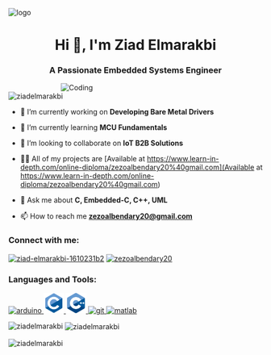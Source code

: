 ![logo](https://github.com/ZiadElmarakbi/Mastering-Embedded-Systems-Fundamentals/blob/master/ezgif.com-gif-maker.gif)
<h1 align="center">Hi 👋, I'm Ziad Elmarakbi</h1>
<h3 align="center">A Passionate Embedded Systems Engineer</h3>


<img align="right" alt="Coding" width="400" src="https://github.com/ZiadElmarakbi/Mastering-Embedded-Systems-Fundamentals/blob/master/giphy.gif">

<p align="left"> <img src="https://komarev.com/ghpvc/?username=ziadelmarakbi&label=Profile%20views&color=0e75b6&style=flat" alt="ziadelmarakbi" /> </p>

- 🔭 I’m currently working on **Developing Bare Metal Drivers**

- 🌱 I’m currently learning **MCU Fundamentals**

- 👯 I’m looking to collaborate on **IoT B2B Solutions**

- 👨‍💻 All of my projects are [Available at https://www.learn-in-depth.com/online-diploma/zezoalbendary20%40gmail.com](Available at https://www.learn-in-depth.com/online-diploma/zezoalbendary20%40gmail.com)

- 💬 Ask me about **C, Embedded-C, C++, UML**

- 📫 How to reach me **zezoalbendary20@gmail.com**

<h3 align="left">Connect with me:</h3>
<p align="left">
<a href="https://linkedin.com/in/ziad-elmarakbi-1610231b2" target="blank"><img align="center" src="https://raw.githubusercontent.com/rahuldkjain/github-profile-readme-generator/master/src/images/icons/Social/linked-in-alt.svg" alt="ziad-elmarakbi-1610231b2" height="30" width="40" /></a>
<a href="https://www.hackerrank.com/zezoalbendary20" target="blank"><img align="center" src="https://raw.githubusercontent.com/rahuldkjain/github-profile-readme-generator/master/src/images/icons/Social/hackerrank.svg" alt="zezoalbendary20" height="30" width="40" /></a>
</p>

<h3 align="left">Languages and Tools:</h3>
<p align="left"> <a href="https://www.arduino.cc/" target="_blank" rel="noreferrer"> <img src="https://cdn.worldvectorlogo.com/logos/arduino-1.svg" alt="arduino" width="40" height="40"/> </a> <a href="https://www.cprogramming.com/" target="_blank" rel="noreferrer"> <img src="https://raw.githubusercontent.com/devicons/devicon/master/icons/c/c-original.svg" alt="c" width="40" height="40"/> </a> <a href="https://www.w3schools.com/cpp/" target="_blank" rel="noreferrer"> <img src="https://raw.githubusercontent.com/devicons/devicon/master/icons/cplusplus/cplusplus-original.svg" alt="cplusplus" width="40" height="40"/> </a> <a href="https://git-scm.com/" target="_blank" rel="noreferrer"> <img src="https://www.vectorlogo.zone/logos/git-scm/git-scm-icon.svg" alt="git" width="40" height="40"/> </a> <a href="https://www.mathworks.com/" target="_blank" rel="noreferrer"> <img src="https://upload.wikimedia.org/wikipedia/commons/2/21/Matlab_Logo.png" alt="matlab" width="40" height="40"/> </a> </p>

<p><img align="left" src="https://github-readme-stats.vercel.app/api/top-langs?username=ziadelmarakbi&show_icons=true&locale=en&layout=compact" alt="ziadelmarakbi" /></p>

<p>&nbsp;<img align="center" src="https://github-readme-stats.vercel.app/api?username=ziadelmarakbi&show_icons=true&locale=en" alt="ziadelmarakbi" /></p>

<p><img align="center" src="https://github-readme-streak-stats.herokuapp.com/?user=ziadelmarakbi&" alt="ziadelmarakbi" /></p>


